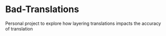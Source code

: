 # Bad-Translations
Personal project to explore how layering translations impacts the accuracy of translation
